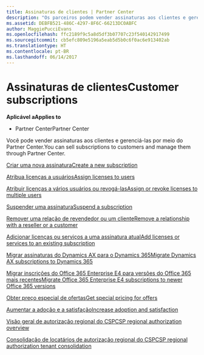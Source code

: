 ```yaml
---
title: Assinaturas de clientes | Partner Center
description: "Os parceiros podem vender assinaturas aos clientes e gerenciá-las por meio do Partner Center."
ms.assetid: DEBFB521-486C-4297-8F6C-66213DC0ABFC
author: MaggiePucciEvans
ms.openlocfilehash: ffc2189f9c5a8d5df3b07707c23f540142917499
ms.sourcegitcommit: cb5efc809e5196a5eab5d5b0c6f0ac6e913402ab
ms.translationtype: HT
ms.contentlocale: pt-BR
ms.lasthandoff: 06/14/2017
---
```

# <a name="customer-subscriptions"></a><span data-ttu-id="3e79f-103">Assinaturas de clientes</span><span class="sxs-lookup"><span data-stu-id="3e79f-103">Customer subscriptions</span></span>

**<span data-ttu-id="3e79f-104">Aplicável a</span><span class="sxs-lookup"><span data-stu-id="3e79f-104">Applies to</span></span>**

-  <span data-ttu-id="3e79f-105">Partner Center</span><span class="sxs-lookup"><span data-stu-id="3e79f-105">Partner Center</span></span>

<span data-ttu-id="3e79f-106">Você pode vender assinaturas aos clientes e gerenciá-las por meio do Partner Center.</span><span class="sxs-lookup"><span data-stu-id="3e79f-106">You can sell subscriptions to customers and manage them through Partner Center.</span></span> 

[<span data-ttu-id="3e79f-107">Criar uma nova assinatura</span><span class="sxs-lookup"><span data-stu-id="3e79f-107">Create a new subscription</span></span>](create-a-new-subscription.md)

[<span data-ttu-id="3e79f-108">Atribua licenças a usuários</span><span class="sxs-lookup"><span data-stu-id="3e79f-108">Assign licenses to users</span></span>](assign-licenses-to-users.md)

[<span data-ttu-id="3e79f-109">Atribuir licenças a vários usuários ou revogá-las</span><span class="sxs-lookup"><span data-stu-id="3e79f-109">Assign or revoke licenses to multiple users</span></span>](bulk-license-provisioning-for-multiple-users.md)

[<span data-ttu-id="3e79f-110">Suspender uma assinatura</span><span class="sxs-lookup"><span data-stu-id="3e79f-110">Suspend a subscription</span></span>](suspend-a-subscription.md)

[<span data-ttu-id="3e79f-111">Remover uma relação de revendedor ou um cliente</span><span class="sxs-lookup"><span data-stu-id="3e79f-111">Remove a relationship with a reseller or a customer</span></span>](remove-a-relationship.md)

[<span data-ttu-id="3e79f-112">Adicionar licenças ou serviços a uma assinatura atual</span><span class="sxs-lookup"><span data-stu-id="3e79f-112">Add licenses or services to an existing subscription</span></span>](add-licenses-or-services-to-an-existing-subscription.md)

[<span data-ttu-id="3e79f-113">Migrar assinaturas do Dynamics AX para o Dynamics 365</span><span class="sxs-lookup"><span data-stu-id="3e79f-113">Migrate Dynamics AX subscriptions to Dynamics 365</span></span>](manual-subscription-migration.md)

[<span data-ttu-id="3e79f-114">Migrar inscrições do Office 365 Enterprise E4 para versões do Office 365 mais recentes</span><span class="sxs-lookup"><span data-stu-id="3e79f-114">Migrate Office 365 Enterprise E4 subscriptions to newer Office 365 versions</span></span>](migrate-office365-e4-subscriptions-to-newer-versions.md)

[<span data-ttu-id="3e79f-115">Obter preço especial de ofertas</span><span class="sxs-lookup"><span data-stu-id="3e79f-115">Get special pricing for offers</span></span>](get-special-pricing-for-offers.md)

[<span data-ttu-id="3e79f-116">Aumentar a adoção e a satisfação</span><span class="sxs-lookup"><span data-stu-id="3e79f-116">Increase adoption and satisfaction</span></span>](increasing-adoption-and-satisfaction.md)

[<span data-ttu-id="3e79f-117">Visão geral de autorização regional do CSP</span><span class="sxs-lookup"><span data-stu-id="3e79f-117">CSP regional authorization overview</span></span>](regional-authorization-overview.md)

[<span data-ttu-id="3e79f-118">Consolidação de locatários de autorização regional do CSP</span><span class="sxs-lookup"><span data-stu-id="3e79f-118">CSP regional authorization tenant consolidation</span></span>](csp-regional-authorization-tenant-consolidation.md)

 

 



